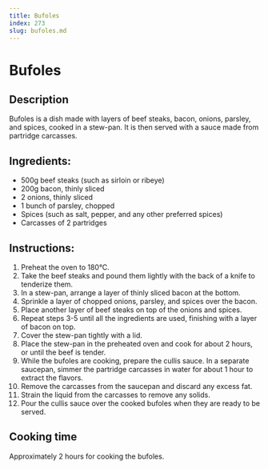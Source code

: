 ```yaml
---
title: Bufoles
index: 273
slug: bufoles.md
---
```


# Bufoles

## Description
Bufoles is a dish made with layers of beef steaks, bacon, onions, parsley, and spices, cooked in a stew-pan. It is then served with a sauce made from partridge carcasses.

## Ingredients:
- 500g beef steaks (such as sirloin or ribeye)
- 200g bacon, thinly sliced
- 2 onions, thinly sliced
- 1 bunch of parsley, chopped
- Spices (such as salt, pepper, and any other preferred spices)
- Carcasses of 2 partridges

## Instructions:
1. Preheat the oven to 180°C.
2. Take the beef steaks and pound them lightly with the back of a knife to tenderize them.
3. In a stew-pan, arrange a layer of thinly sliced bacon at the bottom.
4. Sprinkle a layer of chopped onions, parsley, and spices over the bacon.
5. Place another layer of beef steaks on top of the onions and spices.
6. Repeat steps 3-5 until all the ingredients are used, finishing with a layer of bacon on top.
7. Cover the stew-pan tightly with a lid.
8. Place the stew-pan in the preheated oven and cook for about 2 hours, or until the beef is tender.
9. While the bufoles are cooking, prepare the cullis sauce. In a separate saucepan, simmer the partridge carcasses in water for about 1 hour to extract the flavors.
10. Remove the carcasses from the saucepan and discard any excess fat.
11. Strain the liquid from the carcasses to remove any solids.
12. Pour the cullis sauce over the cooked bufoles when they are ready to be served.

## Cooking time
Approximately 2 hours for cooking the bufoles.